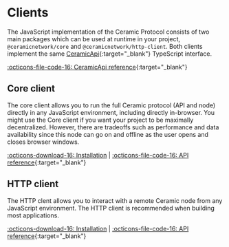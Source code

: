 # Clients

The JavaScript implementation of the Ceramic Protocol consists of two main packages which can be used at runtime in your project, `@ceramicnetwork/core` and `@ceramicnetwork/http-client`. Both clients implement the same [CeramicApi](https://developers.ceramic.network/reference/typescript/interfaces/_ceramicnetwork_common.ceramicapi-1.html){:target="_blank"} TypeScript interface.

[:octicons-file-code-16: CeramicApi reference](https://developers.ceramic.network/reference/typescript/interfaces/_ceramicnetwork_common.ceramicapi-1.html){:target="_blank"}


## **Core client**
The core client allows you to run the full Ceramic protocol (API and node) directly in any JavaScript environment, including directly in-browser. You might use the Core client if you want your project to be maximally decentralized. However, there are tradeoffs such as performance and data availability since this node can go on and offline as the user opens and closes browser windows.

[:octicons-download-16: Installation](../../../build/installation) | [:octicons-file-code-16: API reference](https://developers.ceramic.network/reference/typescript/classes/_ceramicnetwork_core.ceramic.html){:target="_blank"}


## **HTTP client**
The HTTP clent allows you to interact with a remote Ceramic node from any JavaScript environment. The HTTP client is recommended when building most applications.

[:octicons-download-16: Installation](../../../build/installation) | [:octicons-file-code-16: API reference](https://developers.ceramic.network/reference/typescript/classes/_ceramicnetwork_http_client.ceramicclient.html){:target="_blank"}

<br />
<br />
<br />

